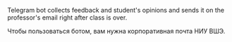 Telegram bot collects feedback and student's opinions and sends it on the professor's email right after class is over.

Чтобы пользоваться ботом, вам нужна корпоративная почта НИУ ВШЭ.  

